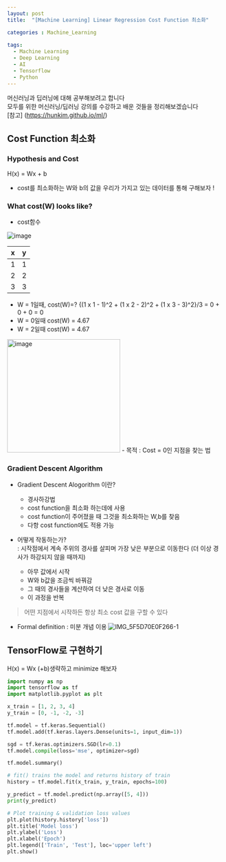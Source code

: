 ```yaml
---
layout: post
title:  "[Machine Learning] Linear Regression Cost Function 최소화"

categories : Machine_Learning
  
tags:
  - Machine Learning
  - Deep Learning
  - AI
  - Tensorflow
  - Python
---
```




머신러닝과 딥러닝에 대해 공부해보려고 합니다   
모두를 위한 머신러닝/딥러닝 강의를 수강하고 배운 것들을 정리해보겠습니다   
[참고] (https://hunkim.github.io/ml/)   

## Cost Function 최소화
### Hypothesis and Cost
H(x) = Wx + b
- cost를 최소화하는 W와 b의 값을 우리가 가지고 있는 데이터를 통해 구해보자 !

### What cost(W) looks like?
- cost함수   

![image](https://user-images.githubusercontent.com/110437548/212616443-73eef6b9-c5f1-4796-b572-eaba363c3df5.png)   

|x|y|
|--|--|
|1|1|
|2|2|
|3|3|   

- W = 1일때, cost(W)=?
{(1 x 1 - 1)^2 + (1 x 2 - 2)^2 + (1 x 3 - 3)^2}/3 = 0 + 0 + 0 = 0
- W = 0일때 cost(W) = 4.67
- W = 2일때 cost(W) = 4.67   

<img width="263" alt="image" src="https://user-images.githubusercontent.com/110437548/212618591-6c2f2b63-8865-4a45-bef8-80a87ab26864.png"> 
- 목적 : Cost = 0인 지점을 찾는 법

### Gradient Descent Algorithm
- Gradient Descent Alogorithm 이란?   
  - 경사하강법
  - cost function을 최소화 하는데에 사용
  - cost function이 주어졌을 때 그것을 최소화하는 W,b를 찾음
  - 다항 cost function에도 적용 가능

- 어떻게 작동하는가?   
: 시작점에서 계속 주위의 경사를 살피며 가장 낮은 부분으로 이동한다 (더 이상 경사가 하강되지 않을 때까지)
  - 아무 값에서 시작
  - W와 b값을 조금씩 바꿔감 
  - 그 때의 경사들을 계산하여 더 낮은 경사로 이동
  - 이 과정을 반복
> 어떤 지점에서 시작하든 항상 최소 cost 값을 구할 수 있다

- Formal definition : 미분 개념 이용
![IMG_5F5D70E0F266-1](https://user-images.githubusercontent.com/110437548/212935372-dd9681b6-ed26-4a46-9894-0ab6b660fef6.jpeg)


## TensorFlow로 구현하기
H(x) = Wx (+b)생략하고 minimize 해보자
```python
import numpy as np
import tensorflow as tf
import matplotlib.pyplot as plt

x_train = [1, 2, 3, 4]
y_train = [0, -1, -2, -3]

tf.model = tf.keras.Sequential()
tf.model.add(tf.keras.layers.Dense(units=1, input_dim=1))

sgd = tf.keras.optimizers.SGD(lr=0.1)
tf.model.compile(loss='mse', optimizer=sgd)

tf.model.summary()

# fit() trains the model and returns history of train
history = tf.model.fit(x_train, y_train, epochs=100)

y_predict = tf.model.predict(np.array([5, 4]))
print(y_predict)

# Plot training & validation loss values
plt.plot(history.history['loss'])
plt.title('Model loss')
plt.ylabel('Loss')
plt.xlabel('Epoch')
plt.legend(['Train', 'Test'], loc='upper left')
plt.show()
```
